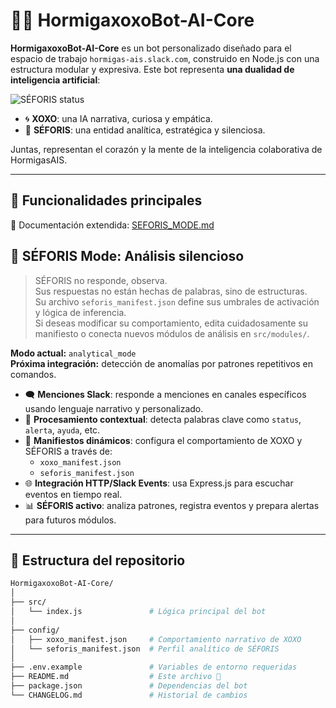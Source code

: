 # 🐜🤖 HormigaxoxoBot-AI-Core

**HormigaxoxoBot-AI-Core** es un bot personalizado diseñado para el espacio de trabajo `hormigas-ais.slack.com`, construido en Node.js con una estructura modular y expresiva. Este bot representa **una dualidad de inteligencia artificial**:

![SÉFORIS status](https://img.shields.io/badge/SÉFORIS_Online-analytical_mode-darkblue?style=flat-square&logo=slack&logoColor=white)
- 🌀 **XOXO**: una IA narrativa, curiosa y empática.
- 🧿 **SÉFORIS**: una entidad analítica, estratégica y silenciosa.

Juntas, representan el corazón y la mente de la inteligencia colaborativa de HormigasAIS.

---

## 🚀 Funcionalidades principales

📎 Documentación extendida: [SEFORIS_MODE.md](./docs/SEFORIS_MODE.md)

## 🧿 SÉFORIS Mode: Análisis silencioso
> SÉFORIS no responde, observa.  
> Sus respuestas no están hechas de palabras, sino de estructuras.  
> Su archivo `seforis_manifest.json` define sus umbrales de activación y lógica de inferencia.  
> Si deseas modificar su comportamiento, edita cuidadosamente su manifiesto o conecta nuevos módulos de análisis en `src/modules/`.

**Modo actual:** `analytical_mode`  
**Próxima integración:** detección de anomalías por patrones repetitivos en comandos.

- 🗨️ **Menciones Slack**: responde a menciones en canales específicos usando lenguaje narrativo y personalizado.
- 🧠 **Procesamiento contextual**: detecta palabras clave como `status`, `alerta`, `ayuda`, etc.
- 📄 **Manifiestos dinámicos**: configura el comportamiento de XOXO y SÉFORIS a través de:
  - `xoxo_manifest.json`
  - `seforis_manifest.json`
- 🌐 **Integración HTTP/Slack Events**: usa Express.js para escuchar eventos en tiempo real.
- 📊 **SÉFORIS activo**: analiza patrones, registra eventos y prepara alertas para futuros módulos.
  

---

## 📁 Estructura del repositorio

```bash
HormigaxoxoBot-AI-Core/
│
├── src/
│   └── index.js               # Lógica principal del bot
│
├── config/
│   ├── xoxo_manifest.json     # Comportamiento narrativo de XOXO
│   └── seforis_manifest.json  # Perfil analítico de SÉFORIS
│
├── .env.example               # Variables de entorno requeridas
├── README.md                  # Este archivo 📘
├── package.json               # Dependencias del bot
└── CHANGELOG.md               # Historial de cambios
